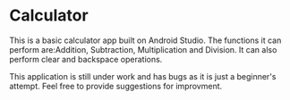 # Calculator

This is a basic calculator app built on Android Studio.
The functions it can perform are:Addition, Subtraction, Multiplication and Division.
It can also perform clear and backspace operations.

This application is still under work and has bugs as it is just a beginner's attempt.
Feel free to provide suggestions for improvment.
